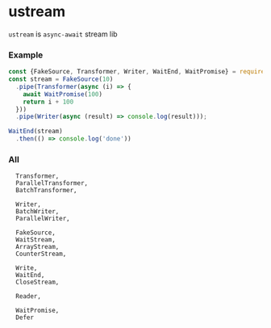 # ustream
`ustream` is `async-await` stream lib

### Example
```javascript
const {FakeSource, Transformer, Writer, WaitEnd, WaitPromise} = require('ustream');
const stream = FakeSource(10)
  .pipe(Transformer(async (i) => {
    await WaitPromise(100)
    return i + 100
  }))
  .pipe(Writer(async (result) => console.log(result)));

WaitEnd(stream)
  .then(() => console.log('done'))
```

### All
```
  Transformer,
  ParallelTransformer,
  BatchTransformer,

  Writer,
  BatchWriter,
  ParallelWriter,

  FakeSource,
  WaitStream,
  ArrayStream,
  CounterStream,

  Write,
  WaitEnd,
  CloseStream,

  Reader,

  WaitPromise,
  Defer
```

